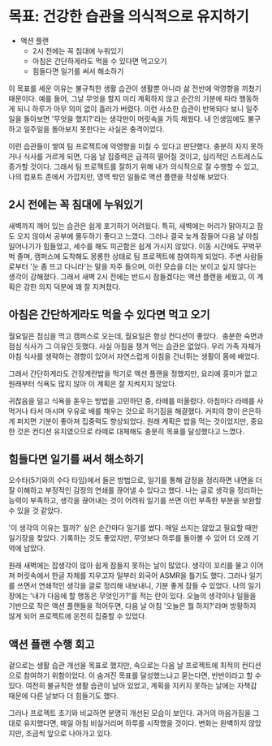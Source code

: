 # 목표: 건강한 습관을 의식적으로 유지하기

- 액션 플랜
  - 2시 전에는 꼭 침대에 누워있기
  - 아침은 간단하게라도 먹을 수 있다면 먹고오기
  - 힘들다면 일기를 써서 해소하기

이 목표를 세운 이유는 불규칙한 생활 습관이 생활뿐 아니라 삶 전반에 악영향을 끼쳤기 때문이다. 예를 들어, 그날 무엇을 할지 미리 계획하지 않고 순간의 기분에 따라 행동하게 되니 하루가 아무 의미 없이 흘러가 버렸다. 이런 사소한 습관이 반복되다 보니 일주일을 돌아보면 '무엇을 했지?'라는 생각만이 머릿속을 가득 채웠다. 내 인생임에도 불구하고 일주일을 돌아보지 못한다는 사실은 충격이었다.

이런 습관들이 쌓여 팀 프로젝트에 악영향을 미칠 수 있다고 판단했다. 충분히 자지 못하거나 식사를 거르게 되면, 다음 날 집중력은 급격히 떨어질 것이고, 심리적인 스트레스도 증가할 것이다.
그래서 팀 프로젝트를 잘하기 위해 내가 의식적으로 잘 수행할 수 있고, 나의 컴포트 존에서 가깝지만, 영역 밖인 일들로 액션 플랜을 작성해 보았다. 

## 2시 전에는 꼭 침대에 누워있기

새벽까지 깨어 있는 습관은 쉽게 포기하기 어려웠다. 특히, 새벽에는 머리가 맑아지고 잠도 오지 않아서 공부에 몰두하기 좋다고 느꼈다. 그러나 결국 늦게 잠들어 다음 날 아침 일어나기가 힘들었고, 세수를 해도 피곤함은 쉽게 가시지 않았다. 이동 시간에도 꾸벅꾸벅 졸며, 캠퍼스에 도착해도 몽롱한 상태로 팀 프로젝트에 참여하게 되었다. 주변 사람들로부터 '눈 좀 뜨고 다니라'는 말을 자주 들으며, 이런 모습을 더는 보이고 싶지 않다는 생각이 강해졌다.
그래서 새벽 2시 전에는 반드시 잠들겠다는 액션 플랜을 세웠고, 이 계획은 강한 의지 덕분에 꽤 잘 지켜졌다.


## 아침은 간단하게라도 먹을 수 있다면 먹고 오기

월요일은 점심을 먹고 캠퍼스로 오는데, 월요일은 항상 컨디션이 좋았다. 
충분한 숙면과 점심 식사가 그 이유인 듯했다. 사실 아침을 챙겨 먹는 습관은 없었다. 우리 가족 자체가 아침 식사를 생략하는 경향이 있어서 자연스럽게 아침을 건너뛰는 생활이 몸에 배었다.

그래서 간단하게라도 간장계란밥을 먹기로 액션 플랜을 정했지만, 요리에 흥미가 없고 원래부터 식욕도 많지 않아 이 계획은 잘 지켜지지 않았다.

귀찮음을 덜고 식욕을 돋우는 방법을 고민하던 중, 라떼를 떠올렸다. 아침마다 라떼를 사 먹거나 타서 마시며 우유로 배를 채우는 것으로 허기짐을 해결했다. 커피의 향이 은은하게 퍼지면 기분이 좋아져 집중력도 향상되었다. 원래 계획은 밥을 먹는 것이었지만, 중요한 것은 컨디션 유지였으므로 라떼로 대체해도 충분히 목표를 달성했다고 느꼈다.


## 힘들다면 일기를 써서 해소하기

오수타(5기와의 수다 타임)에서 들은 방법으로, 일기를 통해 감정을 정리하면 내면을 더 잘 이해하고 부정적인 감정의 연쇄를 끊어낼 수 있다고 했다. 나는 글로 생각을 정리하는 능력이 부족하고, 생각을 끊어내는 것이 어려워 일기를 쓰면 이런 부족한 부분을 보완할 수 있을 것 같았다.

'이 생각의 이유는 뭘까?' 싶은 순간마다 일기를 썼다. 매일 쓰지는 않았고 필요할 때만 일기장을 찾았다. 기록하는 것도 좋았지만, 무엇보다 하루를 돌아볼 수 있어 더 오래 기억에 남았다.

원래 새벽에는 잡생각이 많아 쉽게 잠들지 못하는 날이 많았다. 생각이 꼬리를 물고 이어져 머릿속에서 한글 자체를 지우고자 일부러 외국어 ASMR을 틀기도 했다. 그러나 일기를 쓰면서 연쇄적인 생각을 글로 정리해 내보내니, 기분 좋게 잠들 수 있었다. 나의 일기장에는 '내가 다음에 할 행동은 무엇인가?'를 적는 란이 있다. 오늘의 생각이나 일들을 기반으로 작은 액션 플랜들을 적어두면, 다음 날 아침 '오늘은 뭘 하지?'라며 방황하지 않게 되어 프로젝트에 온전히 집중할 수 있었다.


## 액션 플랜 수행 회고

겉으로는 생활 습관 개선을 목표로 했지만, 속으로는 다음 날 프로젝트에 최적의 컨디션으로 참여하기 위함이었다. 이 숨겨진 목표를 달성했느냐고 묻는다면, 반반이라고 할 수 있다. 여전히 불규칙한 생활 습관이 남아 있었고, 계획을 지키지 못하는 날에는 자책감 때문에 다른 날보다 더 힘들기도 했다.

그러나 프로젝트 초기와 비교하면 분명히 개선된 모습이 보인다. 과거의 마음가짐을 그대로 유지했다면, 매일 아침 비실거리며 하루를 시작했을 것이다. 변화는 완벽하지 않았지만, 조금씩 앞으로 나아가고 있다.
